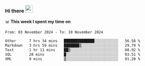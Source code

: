 ### Hi there <a href="https://www.gautamkrishnar.com/"><img src="https://media.giphy.com/media/hvRJCLFzcasrR4ia7z/giphy.gif" width="25px"></a>

📊 **This week I spent my time on**

<!--START_SECTION:waka-->

```txt
From: 03 November 2024 - To: 10 November 2024

Other      7 hrs 34 mins   ██████████████░░░░░░░░░░░   56.58 %
Markdown   3 hrs 59 mins   ███████▒░░░░░░░░░░░░░░░░░   29.79 %
Text       1 hr 11 mins    ██▒░░░░░░░░░░░░░░░░░░░░░░   08.92 %
SQL        28 mins         █░░░░░░░░░░░░░░░░░░░░░░░░   03.51 %
XML        9 mins          ▒░░░░░░░░░░░░░░░░░░░░░░░░   01.20 %
```

<!--END_SECTION:waka-->
